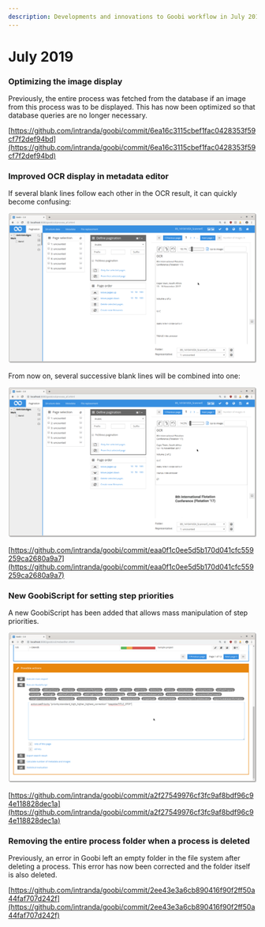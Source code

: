 ```yaml
---
description: Developments and innovations to Goobi workflow in July 2019
---
```


# July 2019

### Optimizing the image display

Previously, the entire process was fetched from the database if an image from this process was to be displayed. This has now been optimized so that database queries are no longer necessary.

[https://github.com/intranda/goobi/commit/6ea16c3115cbef1fac0428353f59cf7f2def94bd](https://github.com/intranda/goobi/commit/6ea16c3115cbef1fac0428353f59cf7f2def94bd)

### Improved OCR display in metadata editor

If several blank lines follow each other in the OCR result, it can quickly become confusing:

![OCR display in Metseditor - before](../.gitbook/assets/1907_metseditor_ocr_before.png)

From now on, several successive blank lines will be combined into one:

![OCR display in Metseditor - after](../.gitbook/assets/1907_metseditor_ocr_after.png)

[https://github.com/intranda/goobi/commit/eaa0f1c0ee5d5b170d041cfc559259ca2680a9a7](https://github.com/intranda/goobi/commit/eaa0f1c0ee5d5b170d041cfc559259ca2680a9a7)

### New GoobiScript for setting step priorities

A new GoobiScript has been added that allows mass manipulation of step priorities.

![New GoobiScript](../.gitbook/assets/1907_new_goobiscript.png)

[https://github.com/intranda/goobi/commit/a2f27549976cf3fc9af8bdf96c94e118828dec1a](https://github.com/intranda/goobi/commit/a2f27549976cf3fc9af8bdf96c94e118828dec1a)

### Removing the entire process folder when a process is deleted

Previously, an error in Goobi left an empty folder in the file system after deleting a process. This error has now been corrected and the folder itself is also deleted.

[https://github.com/intranda/goobi/commit/2ee43e3a6cb890416f90f2ff50a44faf707d242f](https://github.com/intranda/goobi/commit/2ee43e3a6cb890416f90f2ff50a44faf707d242f)

